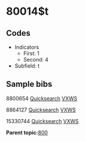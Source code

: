 # 80014$t

## Codes

-   Indicators
    -   First: 1
    -   Second: 4
-   Subfield: t

## Sample bibs

8800654 [Quicksearch](https://search.library.yale.edu/catalog/8800654) [VXWS](http://prodorbis.library.yale.edu:7014/vxws/GetHoldingsService?bibId=8800654)

8864127 [Quicksearch](https://search.library.yale.edu/catalog/8864127) [VXWS](http://prodorbis.library.yale.edu:7014/vxws/GetHoldingsService?bibId=8864127)

15330744 [Quicksearch](https://search.library.yale.edu/catalog/15330744) [VXWS](http://prodorbis.library.yale.edu:7014/vxws/GetHoldingsService?bibId=15330744)

**Parent topic:**[800](../../tags/800/800.md)

